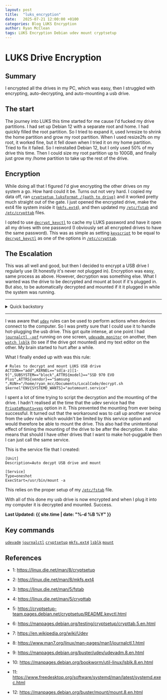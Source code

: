 ```yaml
---
layout: post
title:  "luks_encryption"
date:   2025-07-21 12:00:00 +0100
categories: Blog LUKS Encryption
author: Ryan McClean
tags: LUKS Encryption Debian udev mount cryptsetup 
---
```


# LUKS Drive Encryption

## Summary

I encrypted all the drives in my PC, which was easy, then I struggled with encrypting, auto-decrypting, and auto-mounting a usb drive.

<!--more-->

## The start

The journey into LUKS this time started for me cause I'd fucked my drive partitions.
I had set up Debian 12 with a separate root and home. I had quickly filled the root partition.
So I tried to expand it, used lvresize to shrink the home partition and grow my root partition.
When I used resize2fs on my root, it worked fine, but it fell down when I tried it on my home partition.
Tried to fix it failed. So I reinstalled Debian 12, but I only used 50% of my drive this time.
Then I could size my root partition up to 100GB, and finally just grow my /home partition to take up the rest of the drive.

## Encryption

While doing all that I figured I'd give encrypting the other drives on my system a go. How hard could it be.
Turns out not very hard. I copied my data off, ran [`cryptsetup luksFormat /{path to drive}`][1] and it worked pretty much straight out of the gate.
I just opened the encrypted drive, make the ext4 file system inside it ([`mkfs.ext4`][2]), and then updated my [`/etc/fstab`][3] and [`/etc/crypttab`][4] files.

I opted to use [`decrypt_keyctl`][5] to cache my LUKS password and have it open all my drives with one password (I obviously set all encrypted drives to have the same password).
This was as simple as setting [`keyscript`][6] to be equal to [`decrypt_keyctl`][5] as one of the options in [`/etc/crypttab`][4].

## The Escalation

This was all well and good, but then I decided to encrypt a USB drive I regularly use (It honestly it's never not plugged in).
Encryption was easy, same process as above. However, decryption was something else.
What I wanted was the drive to be decrypted and mount at boot if it's plugged in.
But also, to be automatically decrypted and mounted if it it plugged in while the system was running.

***
<details>
<summary>
Quick backstory


</summary>

I have recently moved to linux from windows, I have used linux a lot, professionally and as a hobby (Rasberry Pi's and such). Linux requires a lot more tinkering than windows, which I prefer, I enjoy the process. Part of this process has involved me fiddling with [`udev`][7] rules.
I wanted to get my nintendo switch pro controller to work with my debian install. I got it working in the end, but that leads us back to the main story.


End backstory

</details>

***

I was aware that [`udev`][7] rules can be used to perform actions when devices connect to the computer. So I was pretty sure that I could use it to handle hot-plugging the usb drive. This got quite intense, at one point I had [`journalctl -xef`][8] running on one screen, [`udevadm monitor`][9] on another, then [`watch lsblk`][10] (to see if the drive got mounted) and my text editor on the other. My brain started to hurt after a while.

What I finally ended up with was this rule:

```text
# Rules to decrypt and mount LUKS USB drive
ACTION=="add",KERNEL=="sd[a-z][1-9]",SUBSYSTEM=="block",ATTRS{model}=="SSD 970 EVO Plus",ATTRS{vendor}=="Samsung ",RUN+="/home/ryan_mcc/Documents/LocalCode/decrypt.sh $kernel"ENV{SYSTEMD_WANTS}="automount.service"
```

I spent a lot of time trying to script the decryption and the mounting of the drive. I hadn't realised at the time that the udev service had the [`PrivateMounts=yes`][11] option in it. This prevented the mounting from ever being successful. It turned out that the workaround was to call up another service from the udev rule which wouldn't be limited by this service option and would therefore be able to mount the drive. This also had the unintentional effect of timing the mounting of the drive to be after the decryption. It also means that should I have other drives that I want to make hot-puggable then I can just call the same service.

This is the service file that I created:

```text
[Unit]
Description=Auto decypt USB drive and mount

[Service] 
Type=oneshot
ExecStart=/usr/bin/mount -a
```

This relies on the proper setup of my [`/etc/fstab`][3] file.

With all of this done my usb drive is now encrypted and when I plug it into my computer it is decrypted and mounted. Success. 

**Last Updated: {{ site.time | date: "%-d %B %Y" }}**


## Key commands

[`udevadm`][9]
[`journalctl`][8]
[`cryptsetup`][1]
[`mkfs.ext4`][2]
[`lsblk`][10]
[`mount`][12]

## References

- 1: <https://linux.die.net/man/8/cryptsetup>

[1]: https://linux.die.net/man/8/cryptsetup

- 2: <https://linux.die.net/man/8/mkfs.ext4>

[2]: https://linux.die.net/man/8/mkfs.ext4

- 3: <https://linux.die.net/man/5/fstab>

[3]: https://linux.die.net/man/5/fstab

- 4: <https://linux.die.net/man/5/crypttab>

[4]: https://linux.die.net/man/5/crypttab

- 5: <https://cryptsetup-team.pages.debian.net/cryptsetup/README.keyctl.html>

[5]: https://cryptsetup-team.pages.debian.net/cryptsetup/README.keyctl.html

- 6: <https://manpages.debian.org/testing/cryptsetup/crypttab.5.en.html>

[6]: https://manpages.debian.org/testing/cryptsetup/crypttab.5.en.html

- 7: <https://en.wikipedia.org/wiki/Udev>

[7]: https://en.wikipedia.org/wiki/Udev

- 8: <https://www.man7.org/linux/man-pages/man1/journalctl.1.html>

[8]: https://www.man7.org/linux/man-pages/man1/journalctl.1.html

- 9: <https://manpages.debian.org/buster/udev/udevadm.8.en.html>

[9]: https://manpages.debian.org/buster/udev/udevadm.8.en.html

- 10: <https://manpages.debian.org/bookworm/util-linux/lsblk.8.en.html>

[10]: https://manpages.debian.org/bookworm/util-linux/lsblk.8.en.html

- 11: <https://www.freedesktop.org/software/systemd/man/latest/systemd.exec.html>

[11]: https://www.freedesktop.org/software/systemd/man/latest/systemd.exec.html

- 12: <https://manpages.debian.org/buster/mount/mount.8.en.html>

[12]: https://manpages.debian.org/buster/mount/mount.8.en.html\
